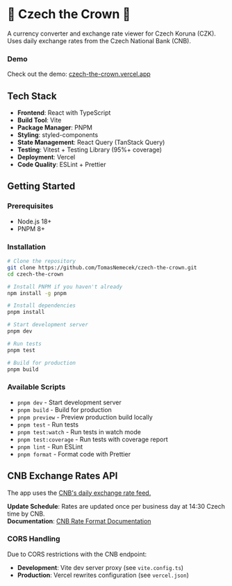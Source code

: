 # 👑 Czech the Crown 👑

A currency converter and exchange rate viewer for Czech Koruna (CZK). Uses daily exchange rates from the Czech National Bank (CNB).

### Demo

Check out the demo: [czech-the-crown.vercel.app](https://czech-the-crown.vercel.app/)

## Tech Stack

- **Frontend**: React with TypeScript
- **Build Tool**: Vite
- **Package Manager**: PNPM
- **Styling**: styled-components
- **State Management**: React Query (TanStack Query)
- **Testing**: Vitest + Testing Library (95%+ coverage)
- **Deployment**: Vercel
- **Code Quality**: ESLint + Prettier

## Getting Started

### Prerequisites
- Node.js 18+
- PNPM 8+ 

### Installation

```bash
# Clone the repository
git clone https://github.com/TomasNemecek/czech-the-crown.git
cd czech-the-crown

# Install PNPM if you haven't already
npm install -g pnpm

# Install dependencies
pnpm install

# Start development server
pnpm dev

# Run tests
pnpm test

# Build for production
pnpm build
```

### Available Scripts

- `pnpm dev` - Start development server
- `pnpm build` - Build for production
- `pnpm preview` - Preview production build locally
- `pnpm test` - Run tests
- `pnpm test:watch` - Run tests in watch mode
- `pnpm test:coverage` - Run tests with coverage report
- `pnpm lint` - Run ESLint
- `pnpm format` - Format code with Prettier

## CNB Exchange Rates API

The app uses the [CNB's daily exchange rate feed.](https://www.cnb.cz/en/financial-markets/foreign-exchange-market/central-bank-exchange-rate-fixing/central-bank-exchange-rate-fixing/daily.txt)

**Update Schedule**: Rates are updated once per business day at 14:30 Czech time by CNB.  
**Documentation**: [CNB Rate Format Documentation](https://www.cnb.cz/en/faq/Format-of-the-foreign-exchange-market-rates/)

### CORS Handling

Due to CORS restrictions with the CNB endpoint:

- **Development**: Vite dev server proxy (see `vite.config.ts`)
- **Production**: Vercel rewrites configuration (see `vercel.json`)
